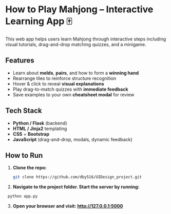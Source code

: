 # How to Play Mahjong – Interactive Learning App 🀄

This web app helps users learn Mahjong through interactive steps including visual tutorials, drag-and-drop matching quizzes, and a minigame.

## Features

- Learn about **melds**, **pairs**, and how to form a **winning hand**
- Rearrange tiles to reinforce structure recognition
- Hover & click to reveal **visual explanations**
- Play drag-to-match quizzes with **immediate feedback**
- Save examples to your own **cheatsheet modal** for review

## Tech Stack

- **Python / Flask** (backend)
- **HTML / Jinja2** templating
- **CSS** + **Bootstrap**
- **JavaScript** (drag-and-drop, modals, dynamic feedback)

## How to Run

1. **Clone the repo:**

   ```bash
   git clone https://github.com/dby516/UIDesign_project.git
   ```
   
2. **Navigate to the project folder. Start the server by running:**

  ```bash
   python app.py
  ```

3. **Open your browser and visit: http://127.0.0.1:5000**
